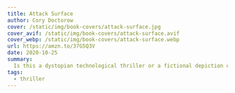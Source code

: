 ```yaml
---
title: Attack Surface
author: Cory Doctorow 
cover: /static/img/book-covers/attack-surface.jpg
cover_avif: /static/img/book-covers/attack-surface.avif
cover_webp: /static/img/book-covers/attack-surface.webp
url: https://amzn.to/37G5Q3V
date: 2020-10-25
summary:
  Is this a dystopian technological thriller or a fictional depiction of the world we’re living in? I'm not sure, but so far it's interesting.
tags:
  - thriller
---
```

